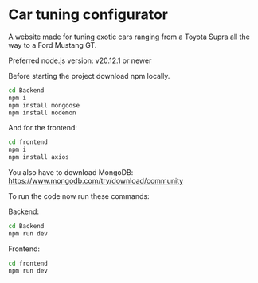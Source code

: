 # Car tuning configurator

A website made for tuning exotic cars ranging from a Toyota Supra all the way to a Ford Mustang GT.

Preferred node.js version: v20.12.1 or newer

Before starting the project download npm locally.
````Bash
cd Backend
npm i
npm install mongoose
npm install nodemon
````

And for the frontend:
````Bash
cd frontend
npm i
npm install axios
````

You also have to download MongoDB: https://www.mongodb.com/try/download/community

To run the code now run these commands:

Backend:
````Bash
cd Backend
npm run dev
````

Frontend:
````Bash
cd frontend
npm run dev
````

